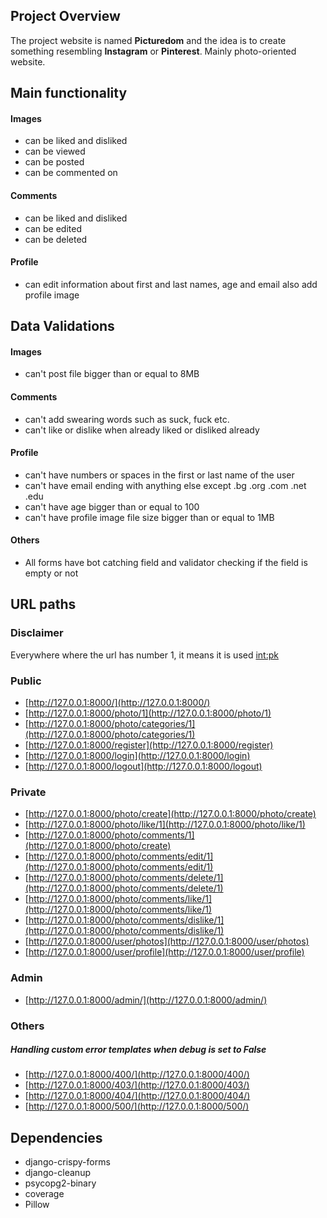 ## Project Overview
The project website is named **Picturedom** and the idea is to create something resembling **Instagram** or **Pinterest**. Mainly photo-oriented website.

## Main functionality
#### Images
- can be liked and disliked
- can be viewed
- can be posted
- can be commented on

#### Comments
- can be liked and disliked
- can be edited
- can be deleted

#### Profile
- can edit information about first and last names, age and email also add profile image

## Data Validations
#### Images
- can't post file bigger than or equal to 8MB
#### Comments
- can't add swearing words such as suck, fuck etc.
- can't like or dislike when already liked or disliked already 
#### Profile
- can't have numbers or spaces in the first or last name of the user
- can't have email ending with anything else except .bg .org .com .net .edu
- can't have age bigger than or equal to 100
- can't have profile image file size bigger than or equal to 1MB
#### Others
- All forms have bot catching field and validator checking if the field is empty or not

## URL paths
### Disclaimer
Everywhere where the url has number 1, it means it is used <int:pk>

### Public
- [http://127.0.0.1:8000/](http://127.0.0.1:8000/)
- [http://127.0.0.1:8000/photo/1](http://127.0.0.1:8000/photo/1) 
- [http://127.0.0.1:8000/photo/categories/1](http://127.0.0.1:8000/photo/categories/1) 
- [http://127.0.0.1:8000/register](http://127.0.0.1:8000/register)
- [http://127.0.0.1:8000/login](http://127.0.0.1:8000/login)
- [http://127.0.0.1:8000/logout](http://127.0.0.1:8000/logout)
### Private
- [http://127.0.0.1:8000/photo/create](http://127.0.0.1:8000/photo/create)
- [http://127.0.0.1:8000/photo/like/1](http://127.0.0.1:8000/photo/like/1)
- [http://127.0.0.1:8000/photo/comments/1](http://127.0.0.1:8000/photo/create)
- [http://127.0.0.1:8000/photo/comments/edit/1](http://127.0.0.1:8000/photo/comments/edit/1)
- [http://127.0.0.1:8000/photo/comments/delete/1](http://127.0.0.1:8000/photo/comments/delete/1)
- [http://127.0.0.1:8000/photo/comments/like/1](http://127.0.0.1:8000/photo/comments/like/1)
- [http://127.0.0.1:8000/photo/comments/dislike/1](http://127.0.0.1:8000/photo/comments/dislike/1)
- [http://127.0.0.1:8000/user/photos](http://127.0.0.1:8000/user/photos)
- [http://127.0.0.1:8000/user/profile](http://127.0.0.1:8000/user/profile)
### Admin
- [http://127.0.0.1:8000/admin/](http://127.0.0.1:8000/admin/)

### Others
##### Handling custom error templates when debug is set to False
- [http://127.0.0.1:8000/400/](http://127.0.0.1:8000/400/)
- [http://127.0.0.1:8000/403/](http://127.0.0.1:8000/403/)
- [http://127.0.0.1:8000/404/](http://127.0.0.1:8000/404/)
- [http://127.0.0.1:8000/500/](http://127.0.0.1:8000/500/)

## Dependencies
- django-crispy-forms
- django-cleanup
- psycopg2-binary
- coverage
- Pillow
